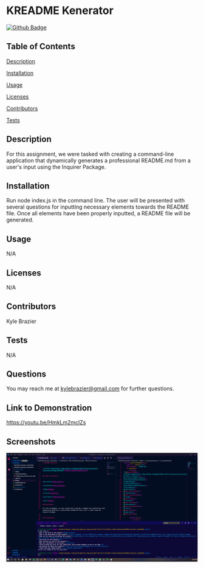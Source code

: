 # KREADME Kenerator


[![Github Badge](https://img.shields.io/badge/GitHub-Profile-blueviolet?style=plastic&logo=appveyor)](https://github.com/KBrazier2)


## Table of Contents


[Description](#Description)

[Installation](#Installation)

[Usage](#Usage)

[Licenses](#Licenses)

[Contributors](#Contributors)

[Tests](#Tests)

## Description

For this assignment, we were tasked with creating a command-line application that dynamically generates a professional README.md from a user's input using the Inquirer Package.


## Installation

Run node index.js in the command line. The user will be presented with several questions for inputting necessary elements towards the README file. Once all elements have been properly inputted, a README file will be generated.


## Usage

N/A


## Licenses

N/A


## Contributors

Kyle Brazier


## Tests

N/A


## Questions

You may reach me at kylebrazier@gmail.com for further questions.

## Link to Demonstration
https://youtu.be/HmkLm2mclZs

## Screenshots
![screenshot1](./Utilities/2020-08-24.png)